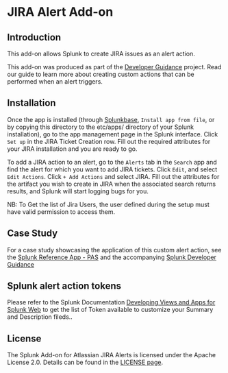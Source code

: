 # JIRA Alert Add-on

## Introduction

This add-on allows Splunk to create JIRA issues as an alert action.

This add-on was produced as part of the
[Developer Guidance](http://dev.splunk.com/goto/alerting) project. Read our
guide to learn more about creating custom actions that can be performed when an
alert triggers.

## Installation

Once the app is installed (through [Splunkbase](https://splunkbase.splunk.com),
`Install app from file`, or by copying this directory to the etc/apps/ directory
of your Splunk installation), go to the app management page in the Splunk
interface. Click `Set up` in the JIRA Ticket Creation row. Fill out the required
attributes for your JIRA installation and you are ready to go.

To add a JIRA action to an alert, go to the `Alerts` tab in the `Search` app and
find the alert for which you want to add JIRA tickets. Click `Edit`, and select
`Edit Actions`. Click `+ Add Actions` and select JIRA. Fill out the attributes
for the artifact you wish to create in JIRA when the associated search returns
results, and Splunk will start logging bugs for you.

NB: To Get the list of Jira Users, the user defined during the setup must have valid permission to access them.

## Case Study
For a case study showcasing the application of this custom alert action, see the [Splunk Reference App - PAS](https://github.com/splunk/splunk-ref-pas-code) and the accompanying [Splunk Developer Guidance](http://dev.splunk.com/goto/devguide)

## Splunk alert action tokens
Please refer to the Splunk Documentation [Developing Views and Apps for Splunk Web](http://docs.splunk.com/Documentation/Splunk/latest/AdvancedDev/ModAlertsLog) to get the list of Token available to customize your Summary and Description fileds..

## License
The Splunk Add-on for Atlassian JIRA Alerts is licensed under the Apache License 2.0. Details can be found in the [LICENSE page](http://www.apache.org/licenses/LICENSE-2.0).
